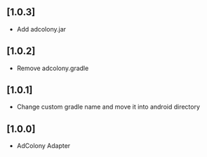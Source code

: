 ## [1.0.3]
- Add adcolony.jar

## [1.0.2]
- Remove adcolony.gradle

## [1.0.1]
- Change custom gradle name and move it into android directory

## [1.0.0]
- AdColony Adapter
